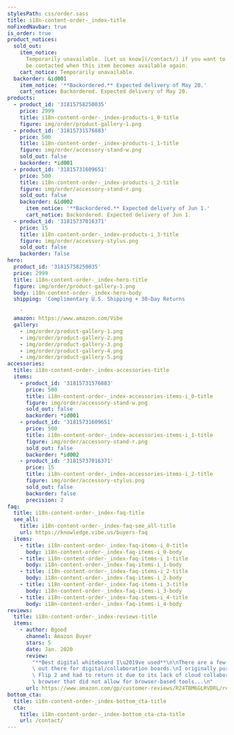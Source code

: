 ```yaml
---
stylesPath: css/order.sass
title: i18n-content-order-_index-title
noFixedNavbar: true
is_order: true
product_notices:
  sold_out:
    item_notice:
      Temporarily unavailable. [Let us know](/contact/) if you want to
      be contacted when this item becomes available again.
    cart_notice: Temporarily unavailable.
  backorder: &id001
    item_notice: '**Backordered.** Expected delivery of May 20.'
    cart_notice: Backordered. Expected delivery of May 20.
products:
  - product_id: '31815758250035'
    price: 2999
    title: i18n-content-order-_index-products-i_0-title
    figure: img/order/product-gallery-1.png
  - product_id: '31815731576883'
    price: 500
    title: i18n-content-order-_index-products-i_1-title
    figure: img/order/accessory-stand-w.png
    sold_out: false
    backorder: *id001
  - product_id: '31815731609651'
    price: 500
    title: i18n-content-order-_index-products-i_2-title
    figure: img/order/accessory-stand-r.png
    sold_out: false
    backorder: &id002
      item_notice: '**Backordered.** Expected delivery of Jun 1.'
      cart_notice: Backordered. Expected delivery of Jun 1.
  - product_id: '31815737016371'
    price: 15
    title: i18n-content-order-_index-products-i_3-title
    figure: img/order/accessory-stylus.png
    sold_out: false
    backorder: false
hero:
  product_id: '31815758250035'
  price: 2999
  title: i18n-content-order-_index-hero-title
  figure: img/order/product-gallery-1.png
  body: i18n-content-order-_index-hero-body
  shipping: 'Complimentary U.S. Shipping + 30-Day Returns

    '
  amazon: https://www.amazon.com/Vibe
  gallery:
    - img/order/product-gallery-1.png
    - img/order/product-gallery-2.png
    - img/order/product-gallery-3.png
    - img/order/product-gallery-4.png
    - img/order/product-gallery-5.png
accessories:
  title: i18n-content-order-_index-accessories-title
  items:
    - product_id: '31815731576883'
      price: 500
      title: i18n-content-order-_index-accessories-items-i_0-title
      figure: img/order/accessory-stand-w.png
      sold_out: false
      backorder: *id001
    - product_id: '31815731609651'
      price: 500
      title: i18n-content-order-_index-accessories-items-i_1-title
      figure: img/order/accessory-stand-r.png
      sold_out: false
      backorder: *id002
    - product_id: '31815737016371'
      price: 15
      title: i18n-content-order-_index-accessories-items-i_2-title
      figure: img/order/accessory-stylus.png
      sold_out: false
      backorder: false
      precision: 2
faq:
  title: i18n-content-order-_index-faq-title
  see_all:
    title: i18n-content-order-_index-faq-see_all-title
    url: https://knowledge.vibe.us/buyers-faq
  items:
    - title: i18n-content-order-_index-faq-items-i_0-title
      body: i18n-content-order-_index-faq-items-i_0-body
    - title: i18n-content-order-_index-faq-items-i_1-title
      body: i18n-content-order-_index-faq-items-i_1-body
    - title: i18n-content-order-_index-faq-items-i_2-title
      body: i18n-content-order-_index-faq-items-i_2-body
    - title: i18n-content-order-_index-faq-items-i_3-title
      body: i18n-content-order-_index-faq-items-i_3-body
    - title: i18n-content-order-_index-faq-items-i_4-title
      body: i18n-content-order-_index-faq-items-i_4-body
reviews:
  title: i18n-content-order-_index-reviews-title
  items:
    - author: Bgood
      channel: Amazon Buyer
      stars: 5
      date: Jan. 2020
      review:
        "**Best digital whiteboard I\u2019ve used**\n\nThere are a few options\
        \ out there for digital/collaboration boards.\nI originally purchased the Samsung\
        \ Flip 2 and had to return it due to its lack of cloud collaboration\nand Samsung-only\
        \ browser that did not allow for browser-based tools...\n"
      url: https://www.amazon.com/gp/customer-reviews/R24TBM6GLRVDRL/ref=cm_cr_dp_d_rvw_ttl?ie=UTF8&ASIN=B081LPL772
bottom_cta:
  title: i18n-content-order-_index-bottom_cta-title
  cta:
    title: i18n-content-order-_index-bottom_cta-cta-title
    url: /contact/
---
```

